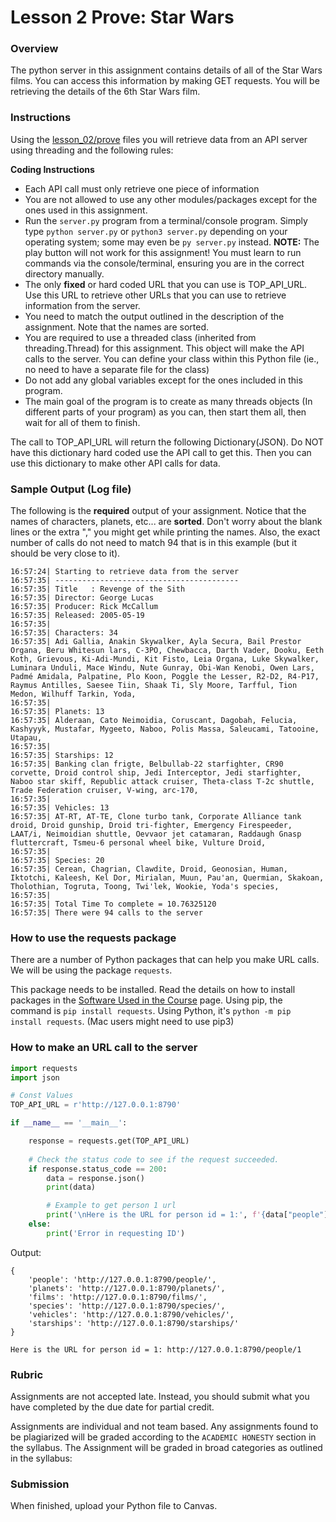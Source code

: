 # Lesson 2 Prove: Star Wars

### Overview

The python server in this assignment contains details of all of the Star Wars films. You can access this information by making GET requests. You will be retrieving the details of the 6th Star Wars film.

### Instructions

Using the [lesson_02/prove](../prove/) files you will retrieve data from an API server using threading and the following rules:

**Coding Instructions**

- Each API call must only retrieve one piece of information
- You are not allowed to use any other modules/packages except for the ones used in this assignment.
- Run the `server.py` program from a terminal/console program. Simply type `python server.py` or `python3 server.py` depending on your operating system; some may even be `py server.py` instead. **NOTE:** The play button will not work for this assignment! You must learn to run commands via the console/terminal, ensuring you are in the correct directory manually.
- The only **fixed** or hard coded URL that you can use is TOP_API_URL. Use this URL to retrieve other URLs that you can use to retrieve information from the server.
- You need to match the output outlined in the description of the assignment. Note that the names are sorted.
- You are required to use a threaded class (inherited from threading.Thread) for this assignment. This object will make the API calls to the server. You can define your class within this Python file (ie., no need to have a separate file for the class)
- Do not add any global variables except for the ones included in this program.
- The main goal of the program is to create as many threads objects (In different parts of your program) as you can, then start them all, then wait for all of them to finish.

The call to TOP_API_URL will return the following Dictionary(JSON). Do NOT have this dictionary hard coded use the API call to get this. Then you can use this dictionary to make other API calls for data.

### Sample Output (Log file)

The following is the **required** output of your assignment. Notice that the names of characters, planets, etc... are **sorted**. Don't worry about the blank lines or the extra "," you might get while printing the names. Also, the exact number of calls do not need to match 94 that is in this example (but it should be very close to it).

```text
16:57:24| Starting to retrieve data from the server
16:57:35| -----------------------------------------
16:57:35| Title   : Revenge of the Sith
16:57:35| Director: George Lucas
16:57:35| Producer: Rick McCallum
16:57:35| Released: 2005-05-19
16:57:35|
16:57:35| Characters: 34
16:57:35| Adi Gallia, Anakin Skywalker, Ayla Secura, Bail Prestor Organa, Beru Whitesun lars, C-3PO, Chewbacca, Darth Vader, Dooku, Eeth Koth, Grievous, Ki-Adi-Mundi, Kit Fisto, Leia Organa, Luke Skywalker, Luminara Unduli, Mace Windu, Nute Gunray, Obi-Wan Kenobi, Owen Lars, Padmé Amidala, Palpatine, Plo Koon, Poggle the Lesser, R2-D2, R4-P17, Raymus Antilles, Saesee Tiin, Shaak Ti, Sly Moore, Tarfful, Tion Medon, Wilhuff Tarkin, Yoda,
16:57:35|
16:57:35| Planets: 13
16:57:35| Alderaan, Cato Neimoidia, Coruscant, Dagobah, Felucia, Kashyyyk, Mustafar, Mygeeto, Naboo, Polis Massa, Saleucami, Tatooine, Utapau,
16:57:35|
16:57:35| Starships: 12
16:57:35| Banking clan frigte, Belbullab-22 starfighter, CR90 corvette, Droid control ship, Jedi Interceptor, Jedi starfighter, Naboo star skiff, Republic attack cruiser, Theta-class T-2c shuttle, Trade Federation cruiser, V-wing, arc-170,
16:57:35| 
16:57:35| Vehicles: 13
16:57:35| AT-RT, AT-TE, Clone turbo tank, Corporate Alliance tank droid, Droid gunship, Droid tri-fighter, Emergency Firespeeder, LAAT/i, Neimoidian shuttle, Oevvaor jet catamaran, Raddaugh Gnasp fluttercraft, Tsmeu-6 personal wheel bike, Vulture Droid,
16:57:35|
16:57:35| Species: 20
16:57:35| Cerean, Chagrian, Clawdite, Droid, Geonosian, Human, Iktotchi, Kaleesh, Kel Dor, Mirialan, Muun, Pau'an, Quermian, Skakoan, Tholothian, Togruta, Toong, Twi'lek, Wookie, Yoda's species,
16:57:35|
16:57:35| Total Time To complete = 10.76325120
16:57:35| There were 94 calls to the server

```

### How to use the requests package

There are a number of Python packages that can help you make URL calls. We will be using the package `requests`.

This package needs to be installed. Read the details on how to install packages in the [Software Used in the Course](../../lesson_01/canvas/requierments.md) page. Using pip, the command is `pip install requests`. Using Python, it's `python -m pip install requests`. (Mac users might need to use pip3)

### How to make an URL call to the server

```python
import requests
import json

# Const Values
TOP_API_URL = r'http://127.0.0.1:8790'

if __name__ == '__main__':

    response = requests.get(TOP_API_URL)
    
    # Check the status code to see if the request succeeded.
    if response.status_code == 200:
        data = response.json()
        print(data)

		# Example to get person 1 url
        print('\nHere is the URL for person id = 1:', f'{data["people"]}1')
    else:
        print('Error in requesting ID')
```

Output:

```
{
    'people': 'http://127.0.0.1:8790/people/', 
    'planets': 'http://127.0.0.1:8790/planets/', 
    'films': 'http://127.0.0.1:8790/films/', 
    'species': 'http://127.0.0.1:8790/species/', 
    'vehicles': 'http://127.0.0.1:8790/vehicles/', 
    'starships': 'http://127.0.0.1:8790/starships/'
}

Here is the URL for person id = 1: http://127.0.0.1:8790/people/1
```

### Rubric

Assignments are not accepted late. Instead, you should submit what you have completed by the due date for partial credit.

Assignments are individual and not team based. Any assignments found to be  plagiarized will be graded according to the `ACADEMIC HONESTY` section in the syllabus. The Assignment will be graded in broad categories as outlined in the syllabus:

### Submission

When finished, upload your Python file to Canvas.
